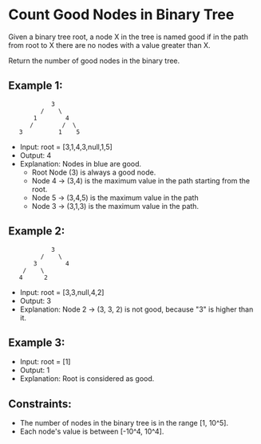# Count Good Nodes in Binary Tree
Given a binary tree root, a node X in the tree is named good if in the path from root to X there are no nodes with a value greater than X.

Return the number of good nodes in the binary tree.

## Example 1:
```
            3
         /    \
       1        4
      /        /  \
   3          1    5     
```
- Input: root = [3,1,4,3,null,1,5]
- Output: 4
- Explanation: Nodes in blue are good.
  - Root Node (3) is always a good node.
  - Node 4 -> (3,4) is the maximum value in the path starting from the root.
  - Node 5 -> (3,4,5) is the maximum value in the path
  - Node 3 -> (3,1,3) is the maximum value in the path.
  
## Example 2:
```
            3
         /    \
       3        4
    /    \    
   4      2   
```
- Input: root = [3,3,null,4,2]
- Output: 3
- Explanation: Node 2 -> (3, 3, 2) is not good, because "3" is higher than it.

## Example 3:
- Input: root = [1]
- Output: 1
- Explanation: Root is considered as good.

## Constraints:
- The number of nodes in the binary tree is in the range [1, 10^5].
- Each node's value is between [-10^4, 10^4].